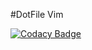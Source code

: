 #DotFile Vim

[![Codacy Badge](https://api.codacy.com/project/badge/Grade/3db7bb35d02c4db1ae8babb6404be772)](https://app.codacy.com/manual/gomezgleonardob/Dotfiles?utm_source=github.com&utm_medium=referral&utm_content=gomezgleonardob/Dotfiles&utm_campaign=Badge_Grade_Dashboard)


